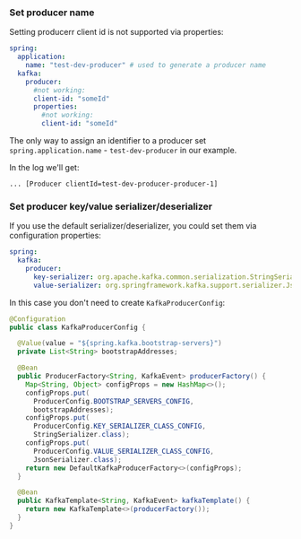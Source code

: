 
### Set producer name

Setting producerr client id is not supported via properties:
```yaml
spring:
  application:
    name: "test-dev-producer" # used to generate a producer name
  kafka:
    producer:
      #not working:
      client-id: "someId"
      properties:
        #not working:
        client-id: "someId"
```

The only way to assign an identifier to a producer set `spring.application.name` - `test-dev-producer` in our example.

In the log we'll get:
```text
... [Producer clientId=test-dev-producer-producer-1]
```

### Set producer key/value serializer/deserializer

If you use the default serializer/deserializer, you could set them via configuration properties:
```yaml
spring:
  kafka:
    producer:
      key-serializer: org.apache.kafka.common.serialization.StringSerializer
      value-serializer: org.springframework.kafka.support.serializer.JsonSerializer
```

In this case you don't need to create `KafkaProducerConfig`:

```java
@Configuration
public class KafkaProducerConfig {

  @Value(value = "${spring.kafka.bootstrap-servers}")
  private List<String> bootstrapAddresses;

  @Bean
  public ProducerFactory<String, KafkaEvent> producerFactory() {
    Map<String, Object> configProps = new HashMap<>();
    configProps.put(
      ProducerConfig.BOOTSTRAP_SERVERS_CONFIG,
      bootstrapAddresses);
    configProps.put(
      ProducerConfig.KEY_SERIALIZER_CLASS_CONFIG,
      StringSerializer.class);
    configProps.put(
      ProducerConfig.VALUE_SERIALIZER_CLASS_CONFIG,
      JsonSerializer.class);
    return new DefaultKafkaProducerFactory<>(configProps);
  }

  @Bean
  public KafkaTemplate<String, KafkaEvent> kafkaTemplate() {
    return new KafkaTemplate<>(producerFactory());
  }
}
```